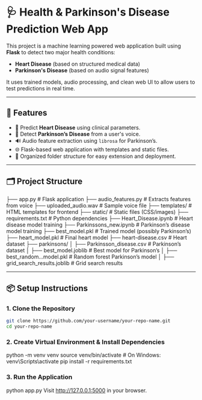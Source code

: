 # 🩺 Health & Parkinson's Disease Prediction Web App

This project is a machine learning powered web application built using **Flask** to detect two major health conditions:

- **Heart Disease** (based on structured medical data)
- **Parkinson's Disease** (based on audio signal features)

It uses trained models, audio processing, and clean web UI to allow users to test predictions in real time.

---

## 🚀 Features

- 💓 Predict **Heart Disease** using clinical parameters.
- 🧠 Detect **Parkinson’s Disease** from a user's voice.
- 🔊 Audio feature extraction using `librosa` for Parkinson’s.
- 🌐 Flask-based web application with templates and static files.
- 📁 Organized folder structure for easy extension and deployment.

---

## 🗂️ Project Structure
├── app.py                        # Flask application
├── audio_features.py            # Extracts features from voice
├── uploaded_audio.wav           # Sample voice file
├── templates/                   # HTML templates for frontend
├── static/                      # Static files (CSS/images)
├── requirements.txt             # Python dependencies
├── Heart_Disease.ipynb          # Heart disease model training
├── Parkinssons_new.ipynb        # Parkinson’s disease model training
├── best_model.pkl               # Trained model (possibly Parkinson’s)
├── heart_model.pkl              # Final heart model
├── heart-disease.csv            # Heart dataset
├── parkinsons/
│   ├── Parkinsson_disease.csv   # Parkinson’s dataset
│   ├── best_model.joblib        # Best model for Parkinson’s
│   ├── best_random…model.pkl  # Random forest Parkinson’s model
│   ├── grid_search_results.joblib # Grid search results

---

## 📦 Setup Instructions

### 1. Clone the Repository

```bash
git clone https://github.com/your-username/your-repo-name.git
cd your-repo-name
```
### 2. Create Virtual Environment & Install Dependencies
python -m venv venv
source venv/bin/activate   # On Windows: venv\Scripts\activate
pip install -r requirements.txt

### 3. Run the Application
python app.py
Visit http://127.0.0.1:5000 in your browser.
